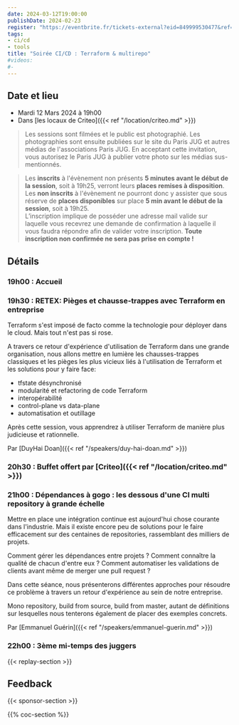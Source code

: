 ```yaml
---
date: 2024-03-12T19:00:00
publishDate: 2024-02-23
register: "https://eventbrite.fr/tickets-external?eid=849999530477&ref=etckt"
tags:
- ci/cd
- tools
title: "Soirée CI/CD : Terraform & multirepo"
#videos:
#- 
---
```


## Date et lieu

* Mardi 12 Mars 2024 à 19h00
* Dans [les locaux de Criteo]({{< ref "/location/criteo.md" >}})

> Les sessions sont filmées et le public est photographié. Les photographies sont ensuite publiées sur le site du Paris JUG et autres médias de l'associations Paris JUG. En acceptant cette invitation, vous autorisez le Paris JUG à publier votre photo sur les médias sus-mentionnés.

> Les **inscrits** à l'évènement non présents **5 minutes avant le début de la session**, soit à 19h25, verront leurs **places remises à disposition**.  
Les **non inscrits** à l'évènement ne pourront donc y assister que sous réserve de **places disponibles** sur place **5 min avant le début de la session**, soit à 19h25.  
L’inscription implique de posséder une adresse mail valide sur laquelle vous recevrez une demande de confirmation à laquelle il vous faudra répondre afin de valider votre inscription.
**Toute inscription non confirmée ne sera pas prise en compte !**

## Détails

### 19h00 : Accueil

### 19h30 : RETEX: Pièges et chausse-trappes avec Terraform en entreprise


Terraform s'est imposé de facto comme la technologie pour déployer dans le cloud. Mais tout n'est pas si rose. 

A travers ce retour d'expérience d'utilisation de Terraform dans une grande organisation, nous allons mettre en lumière les chausses-trappes classiques et les pièges les plus vicieux liés à l'utilisation de Terraform et les solutions pour y faire face:
- tfstate désynchronisé
- modularité et refactoring de code Terraform
- interopérabilité
- control-plane vs data-plane
- automatisation et outillage

Après cette session, vous apprendrez à utiliser Terraform de manière plus judicieuse et rationnelle.

Par [DuyHai Doan]({{< ref "/speakers/duy-hai-doan.md" >}})

### 20h30 : Buffet offert par [Criteo]({{< ref "/location/criteo.md" >}})

### 21h00 : Dépendances à gogo : les dessous d'une CI multi repository à grande échelle

Mettre en place une intégration continue est aujourd'hui chose courante dans l'industrie. Mais il existe encore peu de solutions pour le faire efficacement sur des centaines de repositories, rassemblant des milliers de projets.

Comment gérer les dépendances entre projets ? Comment connaître la qualité de chacun d'entre eux ? Comment automatiser les validations de clients avant même de merger une pull request ?

Dans cette séance, nous présenterons différentes approches pour résoudre ce problème à travers un retour d'expérience au sein de notre entreprise.

Mono repository, build from source, build from master, autant de définitions sur lesquelles nous tenterons également de placer des exemples concrets.

Par [Emmanuel Guérin]({{< ref "/speakers/emmanuel-guerin.md" >}})

### 22h00 : 3ème mi-temps des juggers

{{< replay-section >}}

## Feedback

{{< sponsor-section >}}

{{% coc-section %}}
